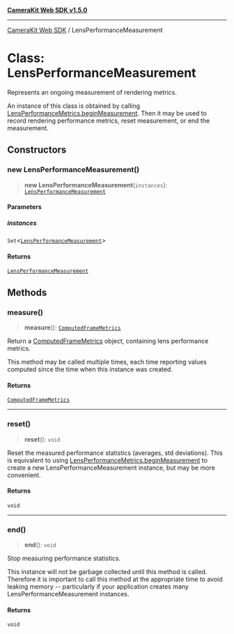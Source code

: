 [**CameraKit Web SDK v1.5.0**](../README.md)

***

[CameraKit Web SDK](../globals.md) / LensPerformanceMeasurement

# Class: LensPerformanceMeasurement

Represents an ongoing measurement of rendering metrics.

An instance of this class is obtained by calling [LensPerformanceMetrics.beginMeasurement](LensPerformanceMetrics.md#beginmeasurement). Then it may be
used to record rendering performance metrics, reset measurement, or end the measurement.

## Constructors

### new LensPerformanceMeasurement()

> **new LensPerformanceMeasurement**(`instances`): [`LensPerformanceMeasurement`](LensPerformanceMeasurement.md)

#### Parameters

##### instances

`Set`\<[`LensPerformanceMeasurement`](LensPerformanceMeasurement.md)\>

#### Returns

[`LensPerformanceMeasurement`](LensPerformanceMeasurement.md)

## Methods

### measure()

> **measure**(): [`ComputedFrameMetrics`](../interfaces/ComputedFrameMetrics.md)

Return a [ComputedFrameMetrics](../interfaces/ComputedFrameMetrics.md) object, containing lens performance metrics.

This method may be called multiple times, each time reporting values computed since the time when this instance
was created.

#### Returns

[`ComputedFrameMetrics`](../interfaces/ComputedFrameMetrics.md)

***

### reset()

> **reset**(): `void`

Reset the measured performance statistics (averages, std deviations). This is equivalent to using
[LensPerformanceMetrics.beginMeasurement](LensPerformanceMetrics.md#beginmeasurement) to create a new LensPerformanceMeasurement instance, but may be
more convenient.

#### Returns

`void`

***

### end()

> **end**(): `void`

Stop measuring performance statistics.

This instance will not be garbage collected until this method is called. Therefore it is important to call this
method at the appropriate time to avoid leaking memory -- particularly if your application creates many
LensPerformanceMeasurement instances.

#### Returns

`void`
